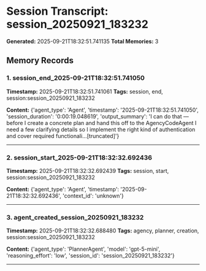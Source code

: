 # Session Transcript: session_20250921_183232

**Generated:** 2025-09-21T18:32:51.741135
**Total Memories:** 3

## Memory Records

### 1. session_end_2025-09-21T18:32:51.741050

**Timestamp:** 2025-09-21T18:32:51.741061
**Tags:** session, end, session:session_20250921_183232

**Content:** {'agent_type': 'Agent', 'timestamp': '2025-09-21T18:32:51.741050', 'session_duration': '0:00:19.048619', 'output_summary': 'I can do that — before I create a concrete plan and hand this off to the AgencyCodeAgent I need a few clarifying details so I implement the right kind of authentication and cover required functionali...[truncated]'}

---

### 2. session_start_2025-09-21T18:32:32.692436

**Timestamp:** 2025-09-21T18:32:32.692439
**Tags:** session, start, session:session_20250921_183232

**Content:** {'agent_type': 'Agent', 'timestamp': '2025-09-21T18:32:32.692436', 'context_id': 'unknown'}

---

### 3. agent_created_session_20250921_183232

**Timestamp:** 2025-09-21T18:32:32.688480
**Tags:** agency, planner, creation, session:session_20250921_183232

**Content:** {'agent_type': 'PlannerAgent', 'model': 'gpt-5-mini', 'reasoning_effort': 'low', 'session_id': 'session_20250921_183232'}

---

